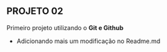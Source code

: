 ## PROJETO 02

Primeiro projeto utilizando o **Git e Github**

- Adicionando mais um modificação no Readme.md
